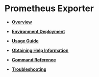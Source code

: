 # Prometheus Exporter<a name="EN-US_TOPIC_0000001195825108"></a>

-   **[Overview](overview-66.md.md)** 

-   **[Environment Deployment](environment-deployment-66.md)** 

-   **[Usage Guide](usage-guide-66.md)** 

-   **[Obtaining Help Information](obtaining-help-information-66.md)** 

-   **[Command Reference](command-reference-66.md)** 

-   **[Troubleshooting](troubleshooting-66.md)** 
